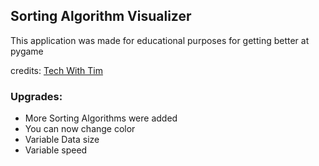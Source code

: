 ## Sorting Algorithm Visualizer

This application was made for educational purposes for getting better at pygame

credits: [Tech With Tim](https://www.youtube.com/c/TechWithTim)

### Upgrades:
- More Sorting Algorithms were added
- You can now change color
- Variable Data size
- Variable speed